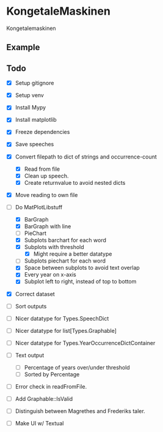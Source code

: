 # KongetaleMaskinen
Kongetalemaskinen

## Example

## Todo
- [x] Setup gitignore
- [x] Setup venv
- [x] Install Mypy
- [x] Install matplotlib
- [x] Freeze dependencies
- [x] Save speeches

- [x] Convert filepath to dict of strings and occurrence-count
    - [x] Read from file
    - [x] Clean up speech.
    - [x] Create returnvalue to avoid nested dicts

- [x] Move reading to own file

- [ ] Do MatPlotLibstuff
    - [X] BarGraph
    - [x] BarGraph with line
    - [ ] PieChart
    - [x] Subplots barchart for each word
    - [x] Subplots with threshold
        - [x] Might require a better datatype
    - [ ] Subplots piechart for each word
    - [x] Space between subplots to avoid text overlap
    - [x] Every year on x-axis
    - [x] Subplot left to right, instead of top to bottom

- [x] Correct dataset
- [ ] Sort outputs
- [ ] Nicer datatype for Types.SpeechDict
- [ ] Nicer datatype for list[Types.Graphable]
- [ ] Nicer datatype for Types.YearOccurrenceDictContainer

- [ ] Text output
    - [ ] Percentage of years over/under threshold
    - [ ] Sorted by Percentage

- [ ] Error check in readFromFile.
- [ ] Add Graphable::IsValid

- [ ] Distinguish between Magrethes and Frederiks taler.

- [ ] Make UI w/ Textual

